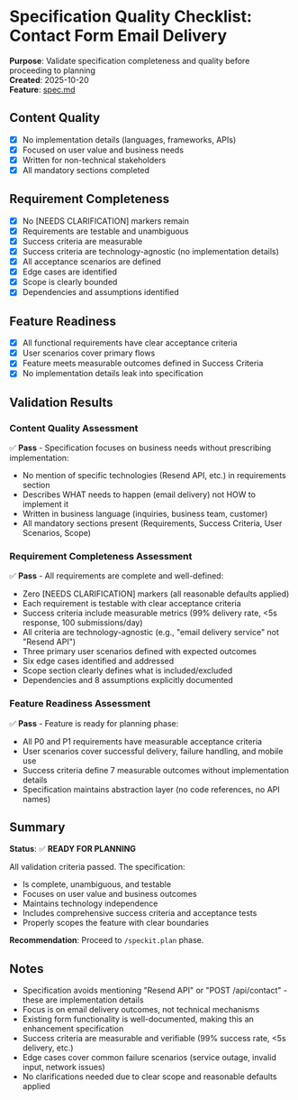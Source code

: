 # Specification Quality Checklist: Contact Form Email Delivery

**Purpose**: Validate specification completeness and quality before proceeding to planning  
**Created**: 2025-10-20  
**Feature**: [spec.md](../spec.md)

## Content Quality

- [x] No implementation details (languages, frameworks, APIs)
- [x] Focused on user value and business needs
- [x] Written for non-technical stakeholders
- [x] All mandatory sections completed

## Requirement Completeness

- [x] No [NEEDS CLARIFICATION] markers remain
- [x] Requirements are testable and unambiguous
- [x] Success criteria are measurable
- [x] Success criteria are technology-agnostic (no implementation details)
- [x] All acceptance scenarios are defined
- [x] Edge cases are identified
- [x] Scope is clearly bounded
- [x] Dependencies and assumptions identified

## Feature Readiness

- [x] All functional requirements have clear acceptance criteria
- [x] User scenarios cover primary flows
- [x] Feature meets measurable outcomes defined in Success Criteria
- [x] No implementation details leak into specification

## Validation Results

### Content Quality Assessment

✅ **Pass** - Specification focuses on business needs without prescribing implementation:

- No mention of specific technologies (Resend API, etc.) in requirements section
- Describes WHAT needs to happen (email delivery) not HOW to implement it
- Written in business language (inquiries, business team, customer)
- All mandatory sections present (Requirements, Success Criteria, User Scenarios, Scope)

### Requirement Completeness Assessment

✅ **Pass** - All requirements are complete and well-defined:

- Zero [NEEDS CLARIFICATION] markers (all reasonable defaults applied)
- Each requirement is testable with clear acceptance criteria
- Success criteria include measurable metrics (99% delivery rate, <5s response, 100 submissions/day)
- All criteria are technology-agnostic (e.g., "email delivery service" not "Resend API")
- Three primary user scenarios defined with expected outcomes
- Six edge cases identified and addressed
- Scope section clearly defines what is included/excluded
- Dependencies and 8 assumptions explicitly documented

### Feature Readiness Assessment

✅ **Pass** - Feature is ready for planning phase:

- All P0 and P1 requirements have measurable acceptance criteria
- User scenarios cover successful delivery, failure handling, and mobile use
- Success criteria define 7 measurable outcomes without implementation details
- Specification maintains abstraction layer (no code references, no API names)

## Summary

**Status**: ✅ **READY FOR PLANNING**

All validation criteria passed. The specification:

- Is complete, unambiguous, and testable
- Focuses on user value and business outcomes
- Maintains technology independence
- Includes comprehensive success criteria and acceptance tests
- Properly scopes the feature with clear boundaries

**Recommendation**: Proceed to `/speckit.plan` phase.

## Notes

- Specification avoids mentioning "Resend API" or "POST /api/contact" - these are implementation details
- Focus is on email delivery outcomes, not technical mechanisms
- Existing form functionality is well-documented, making this an enhancement specification
- Success criteria are measurable and verifiable (99% success rate, <5s delivery, etc.)
- Edge cases cover common failure scenarios (service outage, invalid input, network issues)
- No clarifications needed due to clear scope and reasonable defaults applied
